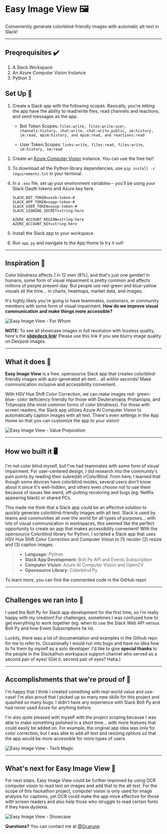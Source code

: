# Easy Image View 🖼️

Conveniently generate colorblind-friendly images with automatic alt-text in Slack!

___

## Preqrequisites ✔️
1. A Slack Workspace 
2. An Azure Computer Vision Instance
3. Python 3


## Set Up 🔢
1. Create a Slack app with the following scopes. Basically, you're letting the app have the ability to read/write files, read channels and reactions, and send messages as the app. 

    - Bot Token Scopes: `files:write, files:write:user, channels:history, chat:write, chat:write.public, im:history, im:read, mpim:history, and mpim:read, and reactions:read`

    - User Token Scopes: `links:write, files:read, files:write, im:history, im:read`

2. Create an [Azure Computer Vision](https://azure.microsoft.com/en-us/services/cognitive-services/computer-vision/) instance. You can use the free tier! 

3. To download all the Python library dependencies, use `pip install -r requirements.txt` in your terminal. 

4. In a `.env` file, set up your environment variables-- you'll be using your Slack Oauth tokens and Azure key here. 

    ```
    SLACK_BOT_TOKEN=xoxb-token-#
    SLACK_APP_TOKEN=xapp-token-#
    SLACK_USER_TOKEN=xoxp-token-#
    SLACK_SIGNING_SECRET=string-here

    AZURE_ACCOUNT_REGION=string-here
    AZURE_ACCOUNT_KEY=string-here
    ```

5. Install the Slack app to your workspace. 

6. Run `app.py` and navigate to the App Home to try it out!
___

## Inspiration 🧠
Color blindness affects 1 in 12 men (8%), and that's just one gender! In humans, some form of visual impairment is pretty common and affects millions of people present-day. But people use red-green and blue-yellow visuals all the time... in charts, heatmaps, market data, and images. 

It's highly likely you're going to have teammates, customers, or community members with some form of visual impairment. **How do we improve visual communication and make things more accessible?** 

![Easy Image View - For Whom](https://cdn.discordapp.com/attachments/931114609434308609/938018112232640582/3.png)

**NOTE:** To see all showcase images in full resolution with lossless quality, here's the **[slidedeck link](https://www.canva.com/design/DAE3EpQB4Cg/zAYja1_APkSIn556lzD1Vg/view?utm_content=DAE3EpQB4Cg&utm_campaign=designshare&utm_medium=link&utm_source=sharebutton)**! Please use this link if you see blurry image quality on Devpost images. 
___

## What it does 🌟
**Easy Image View** is a free, opensource Slack app that creates colorblind-friendly images with auto-generated alt-text... all within seconds! Make communication inclusive and accessibility convenient.

With HSV Hue Shift Color Correction, we can make images red- green- blue- color deficiency friendly for those with Deuteranopia, Protanopia, and Tritanopia (the most common forms of color blindness). For those with screen readers, the Slack app utilizes Azure AI Computer Vision to automatically caption images with alt text.  There's even settings in the App Home so that you can customize the app to your vision!

![Easy Image View - Value Proposition](https://cdn.discordapp.com/attachments/931114609434308609/938020193274318908/4.png)

___

## How we built it 🖥️
I'm not color blind myself, but I've had teammates with some form of visual impairment. For user-centered design, I did research into the community's pain points by reading their subreddit r/ColorBlind.  From here, I learned that though some devices have colorblind modes, several users don't know about it since it's well-hidden, and others even _choose_ not to use them because of issues like weird, off-putting recoloring and bugs (eg: Netflix appearing black) or shared PCs. 

This made me think that a Slack app could be an effective solution to quickly generate colorblind-friendly images with alt text. Slack is used by teams and communities all over the world for all types of purposes... with lots of visual communication in workspaces, this seemed like the perfect opportunity to create an app that makes accessibility convenient! With the opensource Colorblind library for Python, I scripted a Slack app that uses HSV Hue Shift Color Correction and Computer Vision to (1) recolor (2) resize and (3) caption images. 

> - **Language:** Python 
> - **Slack App Development:** Bolt Py API and Events Subscription
> - **Computer Vision:** Azure AI Computer Vision and OpenCV
> - **Opensource Library:** Colorblind Py

To learn more, you can find the commented code in the GitHub repo!

___

## Challenges we ran into 🤔
I used the Bolt Py for Slack app development for the first time, so I'm really happy with my creation! For challenges, sometimes I was confused how to get everything to work together (eg: when to use the Slack Web API versus Bolt Py and how Event Subscriptions tie in). 

Luckily, there was a lot of documentation and examples in the Github repo for me to refer to. Occasionally I would run into bugs and have no idea how to fix them by myself as a solo developer. I'd like to give **special thanks** to the people in the Slackathon workspace support channel who served as a second pair of eyes! (Get it, second pair of eyes? Haha.) 

___

## Accomplishments that we're proud of  🙌
I'm happy that I think I created something with real-world value and use-case! I'm also proud that I picked up so many new skills for this project and quashed so many bugs. I didn't have any experience with Slack Bolt Py and had never used Azure for anything before. 

I'm also quite pleased with myself with the project scoping because I was able to make something polished in a short time... with more features that could easily be added on. For example, the original app idea was only for color correction, but I was able to add alt text and resizing options so that the app would be more accessible for more types of users. 

![Easy Image View - Tech Magic](https://cdn.discordapp.com/attachments/931114609434308609/938018113176338442/6.png)

___

## What's next for Easy Image View 🚀
For next steps, Easy Image View could be further improved by using OCR computer vision to read text on images and add that to the alt text. For the scope of this hackathon project, computer vision is only used for image analysis for captions, yet OCR could make the app more effective for those with screen readers and also help those who struggle to read certain fonts if they have dyslexia.

![Easy Image View - Showcase](https://cdn.discordapp.com/attachments/931114609434308609/938018112853389342/5.png)



**Questions?**
You can contact me at [@Ocarune](https://twitter.com/Ocarune).